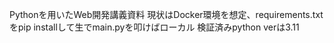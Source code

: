 Pythonを用いたWeb開発講義資料
現状はDocker環境を想定、requirements.txtをpip installして生でmain.pyを叩けばローカル
検証済みpython verは3.11